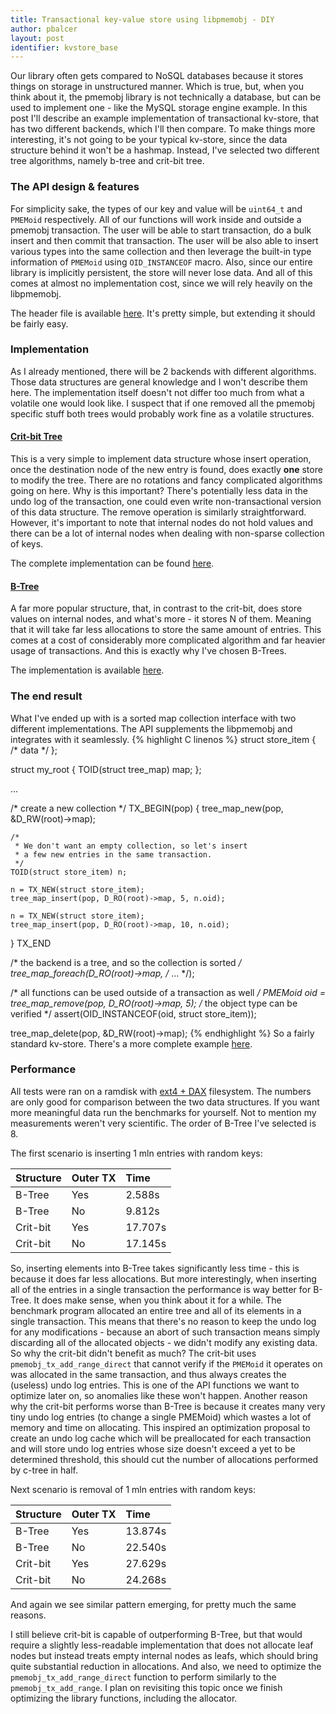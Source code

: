 ```yaml
---
title: Transactional key-value store using libpmemobj - DIY
author: pbalcer
layout: post
identifier: kvstore_base
---
```


Our library often gets compared to NoSQL databases because it stores things on
storage in unstructured manner. Which is true, but, when you think about it,
the pmemobj library is not technically a database, but can be used to implement
one - like the MySQL storage engine example. In this post I'll describe an
example implementation of transactional kv-store, that has two different
backends, which I'll then compare. To make things more interesting, it's not
going to be your typical kv-store, since the data structure behind it won't
be a hashmap. Instead, I've selected two different tree algorithms, namely
b-tree and crit-bit tree.

### The API design & features

For simplicity sake, the types of our key and value will be `uint64_t` and
`PMEMoid` respectively. All of our functions will work inside and outside a
pmemobj transaction. The user will be able to start transaction, do a bulk
insert and then commit that transaction. The user will be also able to insert
various types into the same collection and then leverage the built-in type
information of `PMEMoid` using `OID_INSTANCEOF` macro. Also, since our entire
library is implicitly persistent, the store will never lose data. And all of
this comes at almost no implementation cost, since we will rely heavily on the
libpmemobj.

The header file is available
[here](https://github.com/pmem/nvml/blob/master/src/examples/libpmemobj/map/map.h).
It's pretty simple, but extending it should be fairly easy.

### Implementation

As I already mentioned, there will be 2 backends with different algorithms.
Those data structures are general knowledge and I won't describe them here. The
implementation itself doesn't not differ too much from what a volatile one would
look like. I suspect that if one removed all the pmemobj specific stuff both
trees would probably work fine as a volatile structures.

#### [Crit-bit Tree](http://cr.yp.to/critbit.html)

This is a very simple to implement data structure whose insert operation, once
the destination node of the new entry is found, does exactly **one** store to
modify the tree. There are no rotations and fancy complicated algorithms going
on here. Why is this important? There's potentially less data in the undo log of
the transaction, one could even write non-transactional version of this data
structure. The remove operation is similarly straightforward. However, it's
important to note that internal nodes do not hold values and there can be a lot
of internal nodes when dealing with non-sparse collection of keys.

The complete implementation can be found
[here](https://github.com/pmem/nvml/tree/master/src/examples/libpmemobj/tree_map/ctree_map.c).

#### [B-Tree](https://en.wikipedia.org/wiki/B-tree)

A far more popular structure, that, in contrast to the crit-bit, does store
values on internal nodes, and what's more - it stores N of them. Meaning that
it will take far less allocations to store the same amount of entries. This
comes at a cost of considerably more complicated algorithm and far heavier
usage of transactions. And this is exactly why I've chosen B-Trees.

The implementation is available
[here](https://github.com/pmem/nvml/tree/master/src/examples/libpmemobj/tree_map/btree_map.c).

### The end result

What I've ended up with is a sorted map collection interface with two different
implementations. The API supplements the libpmemobj and integrates with it
seamlessly.
{% highlight C linenos %}
struct store_item {
	/* data */
};

struct my_root {
	TOID(struct tree_map) map;
};

...

/* create a new collection */
TX_BEGIN(pop) {
	tree_map_new(pop, &D_RW(root)->map);

	/*
	 * We don't want an empty collection, so let's insert
	 * a few new entries in the same transaction.
	 */
	TOID(struct store_item) n;

	n = TX_NEW(struct store_item);
	tree_map_insert(pop, D_RO(root)->map, 5, n.oid);

	n = TX_NEW(struct store_item);
	tree_map_insert(pop, D_RO(root)->map, 10, n.oid);
} TX_END

/* the backend is a tree, and so the collection is sorted */
tree_map_foreach(D_RO(root)->map, /* ... */);

/* all functions can be used outside of a transaction as well */
PMEMoid oid = tree_map_remove(pop, D_RO(root)->map, 5);
 /* the object type can be verified */
assert(OID_INSTANCEOF(oid, struct store_item));

tree_map_delete(pop, &D_RW(root)->map);
{% endhighlight %}
So a fairly standard kv-store. There's a more complete example
[here](https://github.com/pmem/nvml/blob/master/src/examples/libpmemobj/map/data_store.c).

### Performance

All tests were ran on a ramdisk with [ext4 + DAX](https://github.com/01org/prd)
filesystem. The numbers are only good for comparison between the two data
structures. If you want more meaningful data run the benchmarks for yourself.
Not to mention my measurements weren't very scientific. The order of B-Tree I've
selected is 8.

The first scenario is inserting 1 mln entries with random keys:

| Structure | Outer TX | Time |
| :-------  | :---- | :------ |
| B-Tree    | Yes | 2.588s |
| B-Tree    | No | 9.812s |
| Crit-bit  | Yes | 17.707s |
| Crit-bit  | No  | 17.145s |

So, inserting elements into B-Tree takes significantly less time - this is
because it does far less allocations. But more interestingly, when inserting
all of the entries in a single transaction the performance is way better
for B-Tree. It does make sense, when you think about it for a while. The
benchmark program allocated an entire tree and all of its elements in a single
transaction. This means that there's no reason to keep the undo log for any
modifications - because an abort of such transaction means simply discarding
all of the allocated objects - we didn't modify any existing data. So why the
crit-bit didn't benefit as much? The crit-bit uses `pmemobj_tx_add_range_direct`
that cannot verify if the `PMEMoid` it operates on was allocated in the same
transaction, and thus always creates the (useless) undo log entries. This is one
of the API functions we want to optimize later on, so anomalies like these won't
happen. Another reason why the crit-bit performs worse than B-Tree is because
it creates many very tiny undo log entries (to change a single PMEMoid) which
wastes a lot of memory and time on allocating. This inspired an optimization
proposal to create an undo log cache which will be preallocated for each
transaction and will store undo log entries whose size doesn't exceed a yet to
be determined threshold, this should cut the number of allocations performed by
c-tree in half.

Next scenario is removal of 1 mln entries with random keys:

| Structure | Outer TX | Time |
| :-------  | :---- | :------ |
| B-Tree    | Yes | 13.874s |
| B-Tree    | No | 22.540s |
| Crit-bit  | Yes | 27.629s |
| Crit-bit  | No  | 24.268s |

And again we see similar pattern emerging, for pretty much the same reasons.

I still believe crit-bit is capable of outperforming B-Tree, but that would
require a slightly less-readable implementation that does not allocate leaf
nodes but instead treats empty internal nodes as leafs, which should bring
quite substantial reduction in allocations. And also, we need to optimize the
`pmemobj_tx_add_range_direct` function to perform similarly to the
`pmemobj_tx_add_range`. I plan on revisiting this topic once we finish
optimizing the library functions, including the allocator.
